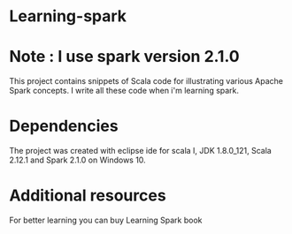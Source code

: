 # Learning-spark

# Note : I use spark version 2.1.0 
This project contains snippets of Scala code for illustrating various Apache Spark concepts. 
I write all these code when i'm learning spark.

# Dependencies
The project was created with eclipse ide for scala I, JDK 1.8.0_121, Scala 2.12.1 and Spark 2.1.0 on Windows 10.

# Additional resources 
For better learning you can buy Learning Spark book

